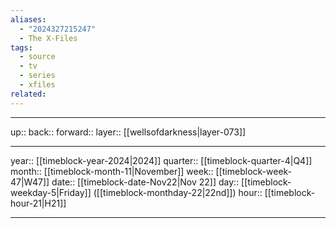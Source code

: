 ```yaml
---
aliases:
  - "2024327215247"
  - The X-Files
tags:
  - source
  - tv
  - series
  - xfiles
related:
---
```




***

up:: 
back:: 
forward:: 
layer:: [[wellsofdarkness|layer-073]]

***

year:: [[timeblock-year-2024|2024]]
quarter:: [[timeblock-quarter-4|Q4]]
month:: [[timeblock-month-11|November]]
week:: [[timeblock-week-47|W47]]
date:: [[timeblock-date-Nov22|Nov 22]]
day:: [[timeblock-weekday-5|Friday]] ([[timeblock-monthday-22|22nd]])
hour:: [[timeblock-hour-21|H21]]

***
